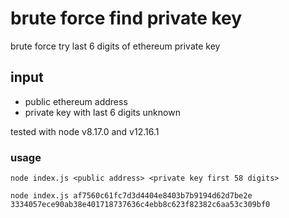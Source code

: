 # brute force find private key

brute force try last 6 digits of ethereum private key

## input
- public ethereum address
- private key with last 6 digits unknown

tested with node v8.17.0 and v12.16.1

### usage

```
node index.js <public address> <private key first 58 digits>

node index.js af7560c61fc7d3d4404e8403b7b9194d62d7be2e 3334057ece90ab38e401718737636c4ebb8c623f82382c6aa53c309bf0
```
